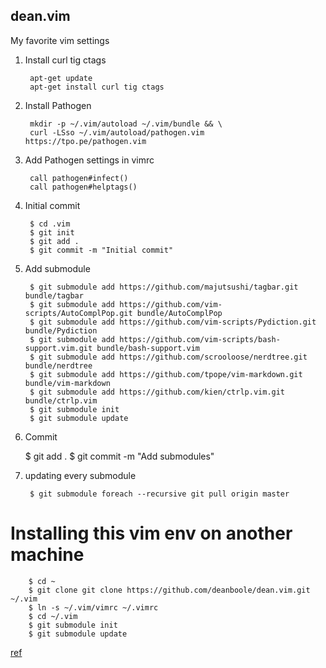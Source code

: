## dean.vim
My favorite vim settings

1. Install curl tig ctags

        apt-get update
        apt-get install curl tig ctags
    
2. Install Pathogen

        mkdir -p ~/.vim/autoload ~/.vim/bundle && \
        curl -LSso ~/.vim/autoload/pathogen.vim https://tpo.pe/pathogen.vim

3. Add Pathogen settings in vimrc

        call pathogen#infect()
        call pathogen#helptags()
  
4. Initial commit

        $ cd .vim
        $ git init
        $ git add .
        $ git commit -m "Initial commit"
        
5. Add submodule

        $ git submodule add https://github.com/majutsushi/tagbar.git bundle/tagbar
        $ git submodule add https://github.com/vim-scripts/AutoComplPop.git bundle/AutoComplPop
        $ git submodule add https://github.com/vim-scripts/Pydiction.git bundle/Pydiction
        $ git submodule add https://github.com/vim-scripts/bash-support.vim.git bundle/bash-support.vim 
        $ git submodule add https://github.com/scrooloose/nerdtree.git bundle/nerdtree
        $ git submodule add https://github.com/tpope/vim-markdown.git bundle/vim-markdown
        $ git submodule add https://github.com/kien/ctrlp.vim.git bundle/ctrlp.vim
        $ git submodule init
        $ git submodule update

6. Commit

	$ git add .
	$ git commit -m "Add submodules"

7. updating every submodule

        $ git submodule foreach --recursive git pull origin master
        
# Installing this vim env on another machine

        $ cd ~
        $ git clone git clone https://github.com/deanboole/dean.vim.git ~/.vim
        $ ln -s ~/.vim/vimrc ~/.vimrc
        $ cd ~/.vim
        $ git submodule init
        $ git submodule update
        
[ref](http://vimcasts.org/episodes/synchronizing-plugins-with-git-submodules-and-pathogen/)

